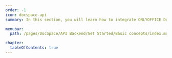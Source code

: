```yaml
---
order: -1
icon: docspace-api
summary: In this section, you will learn how to integrate ONLYOFFICE DocSpace into your own application and interact with its backend using the DocSpace API Backend  which is implemented as REST over HTTP using GET/POST/PUT/DELETE.

menubar:
  path: /pages/DocSpace/API Backend/Get Started/Basic concepts/index.md

chapter:
  tableOfContents: true
---
```

